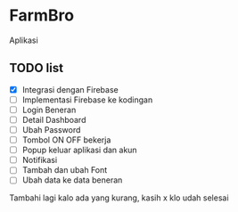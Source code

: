 # FarmBro
Aplikasi 

## TODO list
- [x] Integrasi dengan Firebase
- [ ] Implementasi Firebase ke kodingan
- [ ] Login Beneran
- [ ] Detail Dashboard
- [ ] Ubah Password
- [ ] Tombol ON OFF bekerja
- [ ] Popup keluar aplikasi dan akun
- [ ] Notifikasi
- [ ] Tambah dan ubah Font
- [ ] Ubah data ke data beneran

Tambahi lagi kalo ada yang kurang, kasih x klo udah selesai

